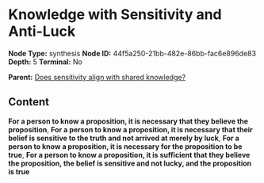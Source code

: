 # Knowledge with Sensitivity and Anti-Luck

**Node Type:** synthesis
**Node ID:** 44f5a250-21bb-482e-86bb-fac6e896de83
**Depth:** 5
**Terminal:** No

**Parent:** [Does sensitivity align with shared knowledge?](does-sensitivity-align-with-shared-knowledge-antithesis-04b27fe2-fc9d-43c5-a301-96aa1f3d06ec.md)

## Content

**For a person to know a proposition, it is necessary that they believe the proposition**, **For a person to know a proposition, it is necessary that their belief is sensitive to the truth and not arrived at merely by luck**, **For a person to know a proposition, it is necessary for the proposition to be true**, **For a person to know a proposition, it is sufficient that they believe the proposition, the belief is sensitive and not lucky, and the proposition is true**
